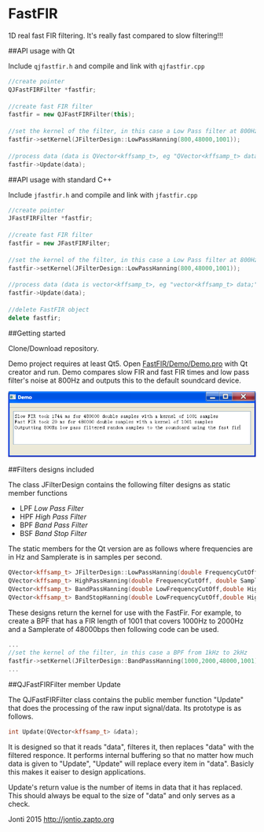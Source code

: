 # FastFIR
1D real fast FIR filtering.
It's really fast compared to slow filtering!!!

##API usage with Qt

Include `qjfastfir.h` and compile and link with `qjfastfir.cpp`

```C++
//create pointer
QJFastFIRFilter *fastfir;

//create fast FIR filter
fastfir = new QJFastFIRFilter(this);

//set the kernel of the filter, in this case a Low Pass filter at 800Hz
fastfir->setKernel(JFilterDesign::LowPassHanning(800,48000,1001));

//process data (data is QVector<kffsamp_t>, eg "QVector<kffsamp_t> data;")
fastfir->Update(data);
```

##API usage with standard C++

Include `jfastfir.h` and compile and link with `jfastfir.cpp`

```C++
//create pointer
JFastFIRFilter *fastfir;

//create fast FIR filter
fastfir = new JFastFIRFilter;

//set the kernel of the filter, in this case a Low Pass filter at 800Hz
fastfir->setKernel(JFilterDesign::LowPassHanning(800,48000,1001));

//process data (data is vector<kffsamp_t>, eg "vector<kffsamp_t> data;")
fastfir->Update(data);

//delete FastFIR object
delete fastfir;
```

##Getting started

Clone/Download repository.

Demo project requires at least Qt5.
Open [FastFIR/Demo/Demo.pro](FastFIR/Demo/Demo.pro) with Qt creator and run.
Demo compares slow FIR and fast FIR times and low pass filter's noise at 800Hz and outputs this to the default soundcard device.

![Demo program output](FastFIR/Demo/screenshot.png)

##Filters designs included

The class JFilterDesign contains the following filter designs as static member functions

* LPF *Low Pass Filter*
* HPF *High Pass Filter*
* BPF *Band Pass Filter*
* BSF *Band Stop Filter*

The static members for the Qt version are as follows where frequencies are in Hz and Samplerate is in samples per second.

```C++
QVector<kffsamp_t> JFilterDesign::LowPassHanning(double FrequencyCutOff, double SampleRate, int Length);
QVector<kffsamp_t> HighPassHanning(double FrequencyCutOff, double SampleRate, int Length);
QVector<kffsamp_t> BandPassHanning(double LowFrequencyCutOff,double HighFrequencyCutOff, double SampleRate, int Length);
QVector<kffsamp_t> BandStopHanning(double LowFrequencyCutOff,double HighFrequencyCutOff, double SampleRate, int Length);
```

These designs return the kernel for use with the FastFir. For example, to create a BPF that has a FIR length of 1001 that covers 1000Hz to 2000Hz and a Samplerate of 48000bps then following code can be used.

```C++
...
//set the kernel of the filter, in this case a BPF from 1kHz to 2kHz
fastfir->setKernel(JFilterDesign::BandPassHanning(1000,2000,48000,1001));
...
```

##QJFastFIRFilter member Update

The QJFastFIRFilter class contains the public member function "Update" that does the processing of the raw input signal/data. Its prototype is as follows.

```C++
int Update(QVector<kffsamp_t> &data);
```

It is designed so that it reads "data", filteres it, then replaces "data" with the filtered responce. It performs internal buffering so that no matter how much data is given to "Update", "Update" will replace every item in "data". Basicly this makes it eaiser to design applications.

Update's return value is the number of items in data that it has replaced. This should always be equal to the size of "data" and only serves as a check.

Jonti 2015
http://jontio.zapto.org


